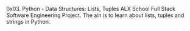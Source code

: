 0x03. Python - Data Structures: Lists, Tuples
ALX School Full Stack Software Engineering Project. The ain is to learn about lists, tuples and strings in Python.
